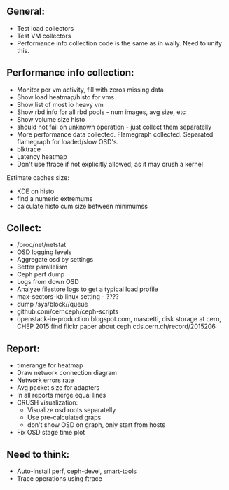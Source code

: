 General:
--------
* Test load collectors
* Test VM collectors
* Performance info collection code is the same as in wally.
  Need to unify this.

  
Performance info collection:
----------------------------
* Monitor per vm activity, fill with zeros missing data
* Show load heatmap/histo for vms
* Show list of most io heavy vm
* Show rbd info for all rbd pools - num images, avg size, etc
* Show volume size histo
* should not fail on unknown operation - just collect them separatelly
* More performance data collected. Flamegraph collected.
  Separated flamegraph for loaded/slow OSD's.
* blktrace
* Latency heatmap
* Don't use ftrace if not explicitly allowed, as it may crush a kernel

Estimate caches size:
  * KDE on histo
  * find a numeric extremums
  * calculate histo cum size between minimumss

Collect:
--------
* /proc/net/netstat
* OSD logging levels
* Aggregate osd by settings
* Better parallelism
* Ceph perf dump
* Logs from down OSD
* Analyze filestore logs to get a typical load profile
* max-sectors-kb linux setting - ????
* dump /sys/block/<dev>/queue
* github.com/cernceph/ceph-scripts
* openstack-in-production.blogspot.com,
  mascetti, disk storage at cern, CHEP 2015
  find flickr paper about ceph
  cds.cern.ch/record/2015206


Report:
-------
* timerange for heatmap
* Draw network connection diagram
* Network errors rate
* Avg packet size for adapters
* In all reports merge equal lines
* CRUSH visualization:
    - Visualize osd roots separatelly
    - Use pre-calculated graps
    - don't show OSD on graph, only start from hosts
* Fix OSD stage time plot


Need to think:
--------------
* Auto-install perf, ceph-devel, smart-tools
* Trace operations using ftrace
